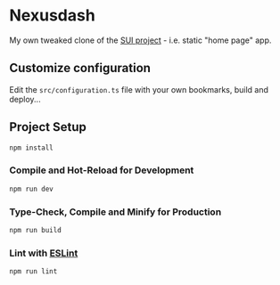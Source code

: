 # Nexusdash

My own tweaked clone of the [SUI project](https://github.com/jeroenpardon/sui) - i.e. static "home page" app.

## Customize configuration

Edit the `src/configuration.ts` file with your own bookmarks, build and deploy...

## Project Setup

```sh
npm install
```

### Compile and Hot-Reload for Development

```sh
npm run dev
```

### Type-Check, Compile and Minify for Production

```sh
npm run build
```

### Lint with [ESLint](https://eslint.org/)

```sh
npm run lint
```
